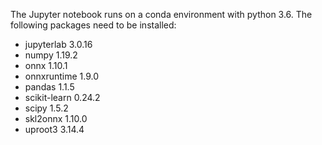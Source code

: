 The Jupyter notebook runs on a conda environment with python 3.6. The following packages need to be installed:
* jupyterlab                3.0.16
* numpy                     1.19.2
* onnx                      1.10.1
* onnxruntime               1.9.0
* pandas                    1.1.5
* scikit-learn              0.24.2
* scipy                     1.5.2
* skl2onnx                  1.10.0
* uproot3                   3.14.4
